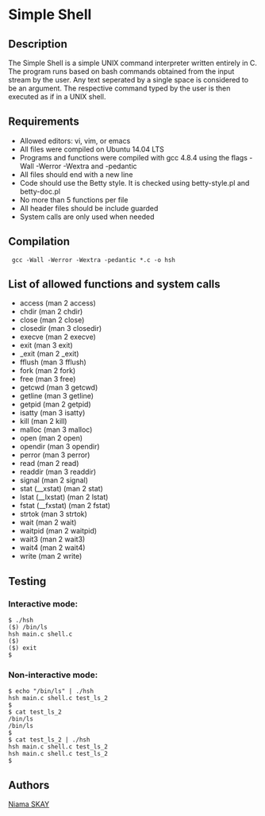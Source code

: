 # Simple Shell

## Description

The Simple Shell is a simple UNIX command interpreter written entirely in C. The program runs based on bash commands obtained from the input stream by the user. Any text seperated by a single space is considered to be an argument. The respective command typed by the user is then executed as if in a UNIX shell.

## Requirements
- Allowed editors: vi, vim, or emacs
- All files were compiled on Ubuntu 14.04 LTS
- Programs and functions were compiled with gcc 4.8.4 using the flags -Wall -Werror -Wextra and -pedantic
- All files should end with a new line
- Code should use the Betty style. It is checked using betty-style.pl and betty-doc.pl
- No more than 5 functions per file
- All header files should be include guarded
- System calls are only used when needed

## Compilation

```  gcc -Wall -Werror -Wextra -pedantic *.c -o hsh ```

## List of allowed functions and system calls
- access (man 2 access)
- chdir (man 2 chdir)
- close (man 2 close)
- closedir (man 3 closedir)
- execve (man 2 execve)
- exit (man 3 exit)
- _exit (man 2 _exit)
- fflush (man 3 fflush)
- fork (man 2 fork)
- free (man 3 free)
- getcwd (man 3 getcwd)
- getline (man 3 getline)
- getpid (man 2 getpid)
- isatty (man 3 isatty)
- kill (man 2 kill)
- malloc (man 3 malloc)
- open (man 2 open)
- opendir (man 3 opendir)
- perror (man 3 perror)
- read (man 2 read)
- readdir (man 3 readdir)
- signal (man 2 signal)
- stat (__xstat) (man 2 stat)
- lstat (__lxstat) (man 2 lstat)
- fstat (__fxstat) (man 2 fstat)
- strtok (man 3 strtok)
- wait (man 2 wait)
- waitpid (man 2 waitpid)
- wait3 (man 2 wait3)
- wait4 (man 2 wait4)
- write (man 2 write)

## Testing
### Interactive mode:
```
$ ./hsh
($) /bin/ls
hsh main.c shell.c
($)
($) exit
$
```
### Non-interactive mode:
```
$ echo "/bin/ls" | ./hsh
hsh main.c shell.c test_ls_2
$
$ cat test_ls_2
/bin/ls
/bin/ls
$
$ cat test_ls_2 | ./hsh
hsh main.c shell.c test_ls_2
hsh main.c shell.c test_ls_2
$
```
## Authors
[Niama SKAY](https://github.com/Niamask?tab=overview&from=2023-06-01&to=2023-06-26)
